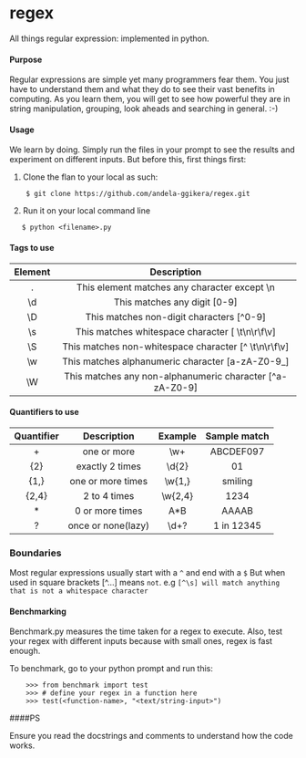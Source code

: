 # regex
All things regular expression: implemented in python.

#### Purpose
Regular expressions are simple yet many programmers fear them. You just have to understand them and what they do to see their vast benefits in computing.
As you learn them, you will get to see how powerful they are in string manipulation, grouping, look aheads and searching in general. :-)

#### Usage
We learn by doing. Simply run the files in your prompt to see the results and experiment on different inputs.
But before this, first things first:

1. Clone the flan to your local as such:

```
    $ git clone https://github.com/andela-ggikera/regex.git
```

2. Run it on your local command line

```
   $ python <filename>.py
```

#### Tags to use
| Element        | Description                                              |
|:--------------:|:--------------------------------------------------------:|
| .              | This element matches any character except \n             |
| \d             | This matches any digit [0-9]                             |
| \D             | This matches non-digit characters [^0-9]                 |
| \s             | This matches whitespace character [ \t\n\r\f\v]          |
| \S             | This matches non-whitespace character [^ \t\n\r\f\v]     |
| \w             | This matches alphanumeric character [a-zA-Z0-9_]         |
| \W             | This matches any non-alphanumeric character [^a-zA-Z0-9] |

#### Quantifiers to use
| Quantifier        | Description       |   Example  | Sample match          |
|:-----------------:|:-----------------:|:----------:|:---------------------:|
| +                 | one or more       | \w+        | ABCDEF097             |
| {2}               | exactly 2 times   |  \d{2}     |   01                  |
| {1,}              | one or more times |  \w{1,}    | smiling               |
| {2,4}             | 2 to 4 times      |  \w{2,4}   | 1234                  |
| *                 | 0 or more times   |  A*B       | AAAAB                 |
| ?                 | once or none(lazy)|  \d+?      | 1 in 12345            |

### Boundaries
Most regular expressions usually start with a `^` and end with a `$`
But when used in square brackets [^...] means `not`.
e.g `[^\s] will match anything that is not a whitespace character `



#### Benchmarking
Benchmark.py measures the time taken for a regex to execute. Also, test your regex with different inputs because with small ones, regex is fast enough.

To benchmark, go to your python prompt and run this:
```
    >>> from benchmark import test
    >>> # define your regex in a function here
    >>> test(<function-name>, "<text/string-input>")
```

####PS

Ensure you read the docstrings and comments to understand how the code works.


